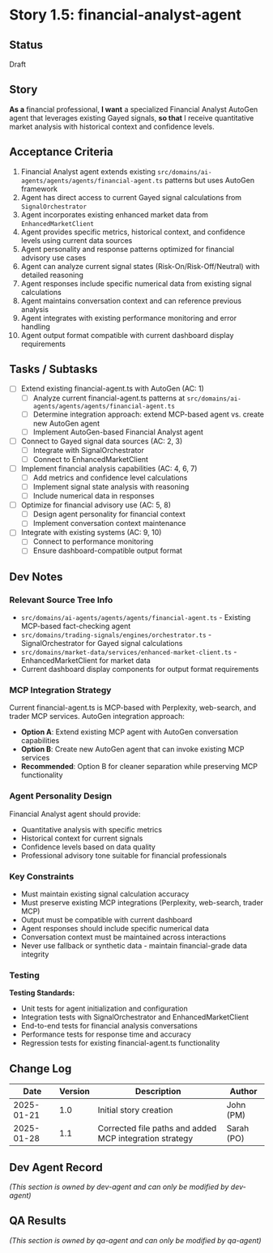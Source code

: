 # Story 1.5: financial-analyst-agent

## Status
Draft

## Story
**As a** financial professional,
**I want** a specialized Financial Analyst AutoGen agent that leverages existing Gayed signals,
**so that** I receive quantitative market analysis with historical context and confidence levels.

## Acceptance Criteria
1. Financial Analyst agent extends existing `src/domains/ai-agents/agents/agents/financial-agent.ts` patterns but uses AutoGen framework
2. Agent has direct access to current Gayed signal calculations from `SignalOrchestrator`
3. Agent incorporates existing enhanced market data from `EnhancedMarketClient`
4. Agent provides specific metrics, historical context, and confidence levels using current data sources
5. Agent personality and response patterns optimized for financial advisory use cases
6. Agent can analyze current signal states (Risk-On/Risk-Off/Neutral) with detailed reasoning
7. Agent responses include specific numerical data from existing signal calculations
8. Agent maintains conversation context and can reference previous analysis
9. Agent integrates with existing performance monitoring and error handling
10. Agent output format compatible with current dashboard display requirements

## Tasks / Subtasks
- [ ] Extend existing financial-agent.ts with AutoGen (AC: 1)
  - [ ] Analyze current financial-agent.ts patterns at `src/domains/ai-agents/agents/agents/financial-agent.ts`
  - [ ] Determine integration approach: extend MCP-based agent vs. create new AutoGen agent
  - [ ] Implement AutoGen-based Financial Analyst agent
- [ ] Connect to Gayed signal data sources (AC: 2, 3)
  - [ ] Integrate with SignalOrchestrator
  - [ ] Connect to EnhancedMarketClient
- [ ] Implement financial analysis capabilities (AC: 4, 6, 7)
  - [ ] Add metrics and confidence level calculations
  - [ ] Implement signal state analysis with reasoning
  - [ ] Include numerical data in responses
- [ ] Optimize for financial advisory use (AC: 5, 8)
  - [ ] Design agent personality for financial context
  - [ ] Implement conversation context maintenance
- [ ] Integrate with existing systems (AC: 9, 10)
  - [ ] Connect to performance monitoring
  - [ ] Ensure dashboard-compatible output format

## Dev Notes

### Relevant Source Tree Info
- `src/domains/ai-agents/agents/agents/financial-agent.ts` - Existing MCP-based fact-checking agent
- `src/domains/trading-signals/engines/orchestrator.ts` - SignalOrchestrator for Gayed signal calculations
- `src/domains/market-data/services/enhanced-market-client.ts` - EnhancedMarketClient for market data
- Current dashboard display components for output format requirements

### MCP Integration Strategy
Current financial-agent.ts is MCP-based with Perplexity, web-search, and trader MCP services. AutoGen integration approach:
- **Option A**: Extend existing MCP agent with AutoGen conversation capabilities
- **Option B**: Create new AutoGen agent that can invoke existing MCP services
- **Recommended**: Option B for cleaner separation while preserving MCP functionality

### Agent Personality Design
Financial Analyst agent should provide:
- Quantitative analysis with specific metrics
- Historical context for current signals
- Confidence levels based on data quality
- Professional advisory tone suitable for financial professionals

### Key Constraints
- Must maintain existing signal calculation accuracy
- Must preserve existing MCP integrations (Perplexity, web-search, trader MCP)
- Output must be compatible with current dashboard
- Agent responses should include specific numerical data
- Conversation context must be maintained across interactions
- Never use fallback or synthetic data - maintain financial-grade data integrity

### Testing
**Testing Standards:**
- Unit tests for agent initialization and configuration
- Integration tests with SignalOrchestrator and EnhancedMarketClient
- End-to-end tests for financial analysis conversations
- Performance tests for response time and accuracy
- Regression tests for existing financial-agent.ts functionality

## Change Log
| Date | Version | Description | Author |
|------|---------|-------------|---------|
| 2025-01-21 | 1.0 | Initial story creation | John (PM) |
| 2025-01-28 | 1.1 | Corrected file paths and added MCP integration strategy | Sarah (PO) |

## Dev Agent Record
_(This section is owned by dev-agent and can only be modified by dev-agent)_

## QA Results
_(This section is owned by qa-agent and can only be modified by qa-agent)_